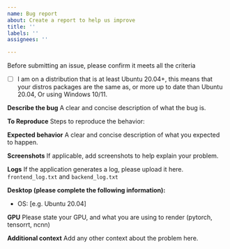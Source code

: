 ```yaml
---
name: Bug report
about: Create a report to help us improve
title: ''
labels: ''
assignees: ''

---
```


Before submitting an issue, please confirm it meets all the criteria
- [ ] I am on a distribution that is at least Ubuntu 20.04+, this means that your distros packages are the same as, or more up to date than Ubuntu 20.04, Or using Windows 10/11.

**Describe the bug**
A clear and concise description of what the bug is.

**To Reproduce**
Steps to reproduce the behavior:

**Expected behavior**
A clear and concise description of what you expected to happen.

**Screenshots**
If applicable, add screenshots to help explain your problem.

**Logs**
If the application generates a log, please upload it here.<br/>
``frontend_log.txt`` and  ``backend_log.txt``

**Desktop (please complete the following information):**
 - OS: [e.g. Ubuntu 20.04]
 
**GPU**
Please state your GPU, and what you are using to render (pytorch, tensorrt, ncnn)


**Additional context**
Add any other context about the problem here.
